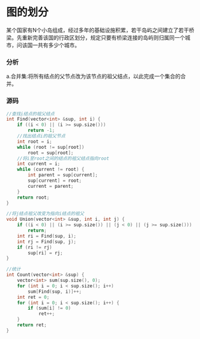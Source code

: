 # 图的划分


某个国家有N个小岛组成，经过多年的基础设施积累，若干岛屿之间建立了若干桥梁。先重新完善该国的行政区划分，规定只要有桥梁连接的岛屿则归属同一个城市，问该国一共有多少个城市。

### 分析

a.合并集:将所有结点的父节点改为该节点的祖父结点，以此完成一个集合的合并。

### 源码

```cpp
//查找i结点的祖父结点
int Find(vector<int> &sup, int i) {
    if ((i < 0) || (i >= sup.size()))
        return -1;
    //找出结点i的祖父节点
    int root = i;
    while (root != sup[root])
        root = sup[root];
    //将i至root之间的结点的祖父结点指向root
    int current = i;
    while (current != root) {
        int parent = sup[current];
        sup[current] = root;
        current = parent;
    }
    return root;
}

//将j结点祖父改变为指向i结点的祖父
void Union(vector<int> &sup, int i, int j) {
    if ((i < 0) || (i >= sup.size()) || (j < 0) || (j >= sup.size()))
        return;
    int ri = Find(sup, i);
    int rj = Find(sup, j);
    if (ri != rj)
        sup[ri] = rj;
}

//统计
int Count(vector<int> &sup) {
    vector<int> sum(sup.size(), 0);
    for (int i = 0; i < sup.size(); i++)
        sum[Find(sup, i)]++;
    int ret = 0;
    for (int i = 0; i < sup.size(); i++) {
        if (sum[i] != 0)
            ret++;
    }
    return ret;
}
```
